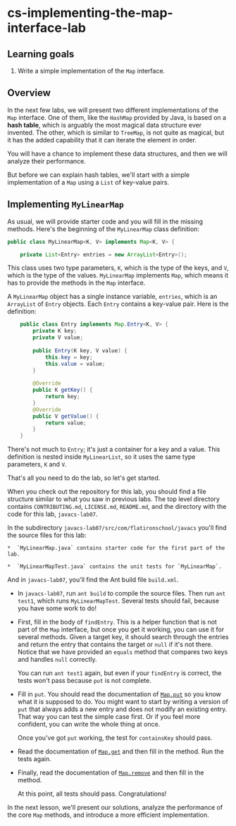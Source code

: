 # cs-implementing-the-map-interface-lab

## Learning goals 

1.  Write a simple implementation of the `Map` interface.


## Overview

In the next few labs, we will present two different implementations of the `Map` interface.  One of them, like the `HashMap` provided by Java, is based on a **hash table**, which is arguably the most magical data structure ever invented.  The other, which is similar to `TreeMap`, is not quite as magical, but it has the added capability that it can iterate the element in order.

You will have a chance to implement these data structures, and then we will analyze their performance.

But before we can explain hash tables, we'll start with a simple implementation of a `Map` using a `List` of key-value pairs.


## Implementing `MyLinearMap`

As usual, we will provide starter code and you will fill in the missing methods.  Here's the beginning of the `MyLinearMap` class definition:

```java
public class MyLinearMap<K, V> implements Map<K, V> {

	private List<Entry> entries = new ArrayList<Entry>();
```

This class uses two type parameters, `K`, which is the type of the keys, and `V`, which is the type of the values.  `MyLinearMap` implements `Map`, which means it has to provide the methods in the `Map` interface.

A `MyLinearMap` object has a single instance variable, `entries`, which is an `ArrayList` of `Entry` objects.  Each `Entry` contains a key-value pair.  Here is the definition:

```java
	public class Entry implements Map.Entry<K, V> {
		private K key;
		private V value;
		
		public Entry(K key, V value) {
			this.key = key;
			this.value = value;
		}
		
		@Override
		public K getKey() {
			return key;
		}
		@Override
		public V getValue() {
			return value;
		}
	}
```

There's not much to `Entry`; it's just a container for a key and a value.
This definition is nested inside `MyLinearList`, so it uses the same type parameters, `K` and `V`.

That's all you need to do the lab, so let's get started.

When you check out the repository for this lab, you should find a file structure similar to what you saw in previous labs.  The top level directory contains `CONTRIBUTING.md`, `LICENSE.md`, `README.md`, and the directory with the code for this lab, `javacs-lab07`.

In the subdirectory `javacs-lab07/src/com/flatironschool/javacs` you'll find the source files for this lab:

    *  `MyLinearMap.java` contains starter code for the first part of the lab.
    
    *  `MyLinearMapTest.java` contains the unit tests for `MyLinearMap`.

And in `javacs-lab07`, you'll find the Ant build file `build.xml`.

*  In `javacs-lab07`, run `ant build` to compile the source files.  Then run `ant test1`, which runs `MyLinearMapTest`.  Several tests should fail, because you have some work to do!

*  First, fill in the body of `findEntry`.  This is a helper function that is not part of the `Map` interface, but once you get it working, you can use it for several methods.  Given a target key, it should search through the entries and return the entry that contains the target or `null` if it's not there.  Notice that we have provided an `equals` method that compares two keys and handles `null` correctly.

    You can run `ant test1` again, but even if your `findEntry` is correct, the tests won't pass because `put` is not complete.

*  Fill in `put`.  You should read the documentation of [`Map.put`](https://docs.oracle.com/javase/7/docs/api/java/util/Map.html#put(K,%20V)) so you know what it is supposed to do.  You might want to start by writing a version of `put` that always adds a new entry and does not modify an existing entry.  That way you can test the simple case first.  Or if you feel more confident, you can write the whole thing at once.

    Once you've got `put` working, the test for `containsKey` should pass.

*  Read the documentation of [`Map.get`](https://docs.oracle.com/javase/7/docs/api/java/util/Map.html#get(java.lang.Object)) and then fill in the method.  Run the tests again.

*  Finally, read the documentation of [`Map.remove`](https://docs.oracle.com/javase/7/docs/api/java/util/Map.html#remove(java.lang.Object)) and then fill in the method.

    At this point, all tests should pass.  Congratulations!
    
In the next lesson, we'll present our solutions, analyze the performance of the core `Map` methods, and introduce a more efficient implementation.


